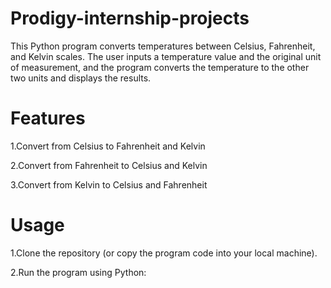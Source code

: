 # Prodigy-internship-projects

This Python program converts temperatures between Celsius, Fahrenheit, and Kelvin scales. The user inputs a temperature value and the original unit of measurement, and the program converts the temperature to the other two units and displays the results.
# Features
1.Convert from Celsius to Fahrenheit and Kelvin

2.Convert from Fahrenheit to Celsius and Kelvin

3.Convert from Kelvin to Celsius and Fahrenheit
# Usage
1.Clone the repository (or copy the program code into your local machine).

2.Run the program using Python:

